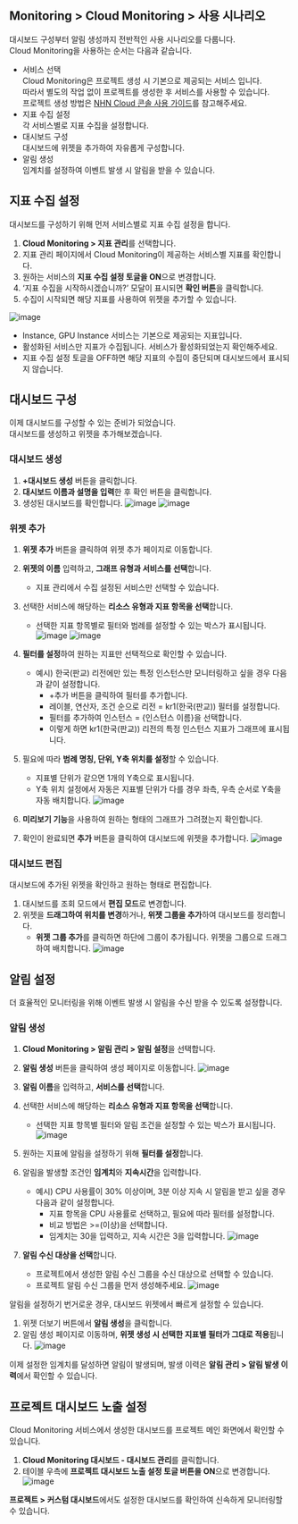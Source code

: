 ## Monitoring > Cloud Monitoring > 사용 시나리오
대시보드 구성부터 알림 생성까지 전반적인 사용 시나리오를 다룹니다.<br>
Cloud Monitoring을 사용하는 순서는 다음과 같습니다. 

- 서비스 선택<br>
  Cloud Monitoring은 프로젝트 생성 시 기본으로 제공되는 서비스 입니다.<br>
  따라서 별도의 작업 없이 프로젝트를 생성한 후 서비스를 사용할 수 있습니다.<br>
  프로젝트 생성 방법은 [NHN Cloud 콘솔 사용 가이드](https://docs.nhncloud.com/ko/nhncloud/ko/console-guide/)를 참고해주세요.
- 지표 수집 설정<br>
  각 서비스별로 지표 수집을 설정합니다.
- 대시보드 구성<br>
  대시보드에 위젯을 추가하여 자유롭게 구성합니다.
- 알림 생성<br>
  임계치를 설정하여 이벤트 발생 시 알림을 받을 수 있습니다.

## 지표 수집 설정
대시보드를 구성하기 위해 먼저 서비스별로 지표 수집 설정을 합니다.

1. **Cloud Monitoring > 지표 관리**를 선택합니다.
2. 지표 관리 페이지에서 Cloud Monitoring이 제공하는 서비스별 지표를 확인합니다.
3. 원하는 서비스의 **지표 수집 설정 토글을 ON**으로 변경합니다.
4. ‘지표 수집을 시작하시겠습니까?’ 모달이 표시되면 **확인 버튼**을 클릭합니다.
5. 수집이 시작되면 해당 지표를 사용하여 위젯을 추가할 수 있습니다.

![image](https://github.com/TOAST-DOCS/Monitoring-Cloud-Monitoring/assets/101690965/bb42aa0c-f8f8-4ed6-bc58-9b9e4a15cec6)

- Instance, GPU Instance 서비스는 기본으로 제공되는 지표입니다.
- 활성화된 서비스만 지표가 수집됩니다. 서비스가 활성화되었는지 확인해주세요.
- 지표 수집 설정 토글을 OFF하면 해당 지표의 수집이 중단되며 대시보드에서 표시되지 않습니다.

## 대시보드 구성
이제 대시보드를 구성할 수 있는 준비가 되었습니다.<br>
대시보드를 생성하고 위젯을 추가해보겠습니다.

### 대시보드 생성
1. **+대시보드 생성** 버튼을 클릭합니다.
2. **대시보드 이름과 설명을 입력**한 후 확인 버튼을 클릭합니다.
3. 생성된 대시보드를 확인합니다.
![image](https://github.com/TOAST-DOCS/Monitoring-Cloud-Monitoring/assets/101690965/87598547-0d55-498b-8a61-02eca1bdb5db)
![image](https://github.com/TOAST-DOCS/Monitoring-Cloud-Monitoring/assets/101690965/58097ff9-1f6c-4693-a2f3-82cdf382056f)



### 위젯 추가
1. **위젯 추가** 버튼을 클릭하여 위젯 추가 페이지로 이동합니다.
2. **위젯의 이름** 입력하고, **그래프 유형과 서비스를 선택**합니다.
   - 지표 관리에서 수집 설정된 서비스만 선택할 수 있습니다.
3. 선택한 서비스에 해당하는 **리소스 유형과 지표 항목을 선택**합니다.
   - 선택한 지표 항목별로 필터와 범례를 설정할 수 있는 박스가 표시됩니다.
![image](https://github.com/TOAST-DOCS/Monitoring-Cloud-Monitoring/assets/101690965/9e20e916-7501-41b2-b24f-6961af8b026d)
![image](https://github.com/TOAST-DOCS/Monitoring-Cloud-Monitoring/assets/101690965/5b739451-7084-4928-8d36-13a68ee6f9e7)

4. **필터를 설정**하여 원하는 지표만 선택적으로 확인할 수 있습니다.
   - 예시) 한국(판교) 리전에만 있는 특정 인스턴스만 모니터링하고 싶을 경우 다음과 같이 설정합니다.
     - +추가 버튼을 클릭하여 필터를 추가합니다.
     - 레이블, 연산자, 조건 순으로 리전 =  kr1(한국(판교)) 필터를 설정합니다.
     - 필터를 추가하여 인스턴스 = {인스턴스 이름}을 선택합니다.
     - 이렇게 하면 kr1(한국(판교)) 리전의 특정 인스턴스 지표가 그래프에 표시됩니다.
5. 필요에 따라 **범례 명칭, 단위, Y축 위치를 설정**할 수 있습니다.
   - 지표별 단위가 같으면 1개의 Y축으로 표시됩니다.
   - Y축 위치 설정에서 자동은 지표별 단위가 다를 경우 좌측, 우측 순서로 Y축을 자동 배치합니다.
![image](https://github.com/TOAST-DOCS/Monitoring-Cloud-Monitoring/assets/101690965/c2d9ca1d-45c0-4d6c-92b6-c36c44748925)

6. **미리보기 기능**을 사용하여 원하는 형태의 그래프가 그려졌는지 확인합니다.
7. 확인이 완료되면 **추가** 버튼을 클릭하여 대시보드에 위젯을 추가합니다.
![image](https://github.com/TOAST-DOCS/Monitoring-Cloud-Monitoring/assets/101690965/3e194309-7b0d-427c-bf93-64fb2fc7a00a)


### 대시보드 편집
대시보드에 추가된 위젯을 확인하고 원하는 형태로 편집합니다.

1. 대시보드를 조회 모드에서 **편집 모드**로 변경합니다.
2. 위젯을 **드래그하여 위치를 변경**하거나, **위젯 그룹을 추가**하여 대시보드를 정리합니다.
   - **위젯 그룹 추가**를 클릭하면 하단에 그룹이 추가됩니다. 위젯을 그룹으로 드래그하여 배치합니다.
![image](https://github.com/TOAST-DOCS/Monitoring-Cloud-Monitoring/assets/101690965/83543ece-bfd0-434f-bcc6-d117b3f18942)

## 알림 설정
더 효율적인 모니터링을 위해 이벤트 발생 시 알림을 수신 받을 수 있도록 설정합니다.

### 알림 생성
1. **Cloud Monitoring > 알림 관리 > 알림 설정**을 선택합니다.
2. **알림 생성** 버튼을 클릭하여 생성 페이지로 이동합니다.
![image](https://github.com/TOAST-DOCS/Monitoring-Cloud-Monitoring/assets/101690965/50e2c389-e784-4b9b-84ab-08359da04c1a)

3. **알림 이름**을 입력하고, **서비스를 선택**합니다.
4. 선택한 서비스에 해당하는 **리소스 유형과 지표 항목을 선택**합니다.
   - 선택한 지표 항목별 필터와 알림 조건을 설정할 수 있는 박스가 표시됩니다.
![image](https://github.com/TOAST-DOCS/Monitoring-Cloud-Monitoring/assets/101690965/23b67551-d97c-4bf9-8a58-009e89d38fbc)

5. 원하는 지표에 알림을 설정하기 위해 **필터를 설정**합니다.
6. 알림을 발생할 조건인 **임계치**와 **지속시간**을 입력합니다.
   - 예시) CPU 사용률이 30% 이상이며, 3분 이상 지속 시 알림을 받고 싶을 경우 다음과 같이 설정합니다.
     - 지표 항목을 CPU 사용률로 선택하고, 필요에 따라 필터를 설정합니다.
     - 비교 방법은 >=(이상)을 선택합니다.
     - 임계치는 30을 입력하고, 지속 시간은 3을 입력합니다.
![image](https://github.com/TOAST-DOCS/Monitoring-Cloud-Monitoring/assets/101690965/30b3c669-d180-433d-9652-9a65a18f17ba)

7. **알림 수신 대상을 선택**합니다.
   - 프로젝트에서 생성한 알림 수신 그룹을 수신 대상으로 선택할 수 있습니다.
   - 프로젝트 알림 수신 그룹을 먼저 생성해주세요.
![image](https://github.com/TOAST-DOCS/Monitoring-Cloud-Monitoring/assets/101690965/65e5d9ca-86e1-4d0d-b260-fad9817e4ac5)

알림을 설정하기 번거로운 경우, 대시보드 위젯에서 빠르게 설정할 수 있습니다.

1. 위젯 더보기 버튼에서 **알림 생성**을 클릭합니다.
2. 알림 생성 페이지로 이동하며, **위젯 생성 시 선택한 지표별 필터가 그대로 적용**됩니다.
![image](https://github.com/TOAST-DOCS/Monitoring-Cloud-Monitoring/assets/101690965/9ef138c3-51ef-4463-ae97-14098331a1e1)

이제 설정한 임계치를 달성하면 알림이 발생되며, 발생 이력은 **알림 관리 > 알림 발생 이력**에서 확인할 수 있습니다.

## 프로젝트 대시보드 노출 설정
Cloud Monitoring 서비스에서 생성한 대시보드를 프로젝트 메인 화면에서 확인할 수 있습니다.

1. **Cloud Monitoring 대시보드 - 대시보드 관리**를 클릭합니다.
2. 테이블 우측에 **프로젝트 대시보드 노출 설정 토글 버튼을 ON**으로 변경합니다.
   ![image](https://github.com/TOAST-DOCS/Monitoring-Cloud-Monitoring/assets/101690965/8e2383b5-99c5-4d7d-ac17-9a406af90869)

**프로젝트 > 커스텀 대시보드**에서도 설정한 대시보드를 확인하여 신속하게 모니터링할 수 있습니다.
